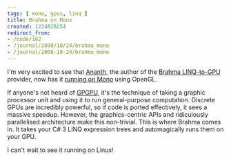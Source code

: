 ```yaml
---
tags: [ mono, gpus, linq ]
title: Brahma on Mono
created: 1224828254
redirect_from:
- /node/162
- /journal/2008/10/24/brahma_mono
- /journal/2008-10-24/brahma_mono
---
```

I'm very excited to see that [Ananth](http://www.ananthonline.net), the author
of the [Brahma LINQ-to-GPU](http://brahma.ananthonline.net) provider, now has it
[running on Mono](http://blog.ananthonline.net/?p=25) using OpenGL.<!--break-->

If anyone's not heard of [GPGPU](http://en.wikipedia.org/wiki/GPGPU), it's the
technique of taking a graphic processor unit and using it to run general-purpose
computation. Discrete GPUs are incredibly powerful, so if code is ported
effectively,  it sees a massive speedup. However, the graphics-centric APIs and
ridiculously parallelised architecture make this non-trivial. This is where
Brahma comes in. It takes your C# 3 LINQ expression trees and automagically runs
them on your GPU.

I can't wait to see it running on Linux!